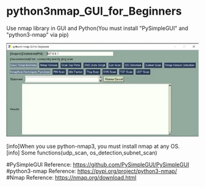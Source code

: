 # python3nmap_GUI_for_Beginners
Use nmap library in GUI and Python(You must install "PySimpleGUI" and "python3-nmap" via pip)  

![GUI_IMAGE](GUI_IMAGE.webp)

[info]When you use python-nmap3, you must install nmap at any OS.  
[info] Some functions(udp_scan, os_detection,subnet_scan)  

#PySimpleGUI Reference: https://github.com/PySimpleGUI/PySimpleGUI  
#python3-nmap Reference: https://pypi.org/project/python3-nmap/  
#Nmap Reference: https://nmap.org/download.html  
